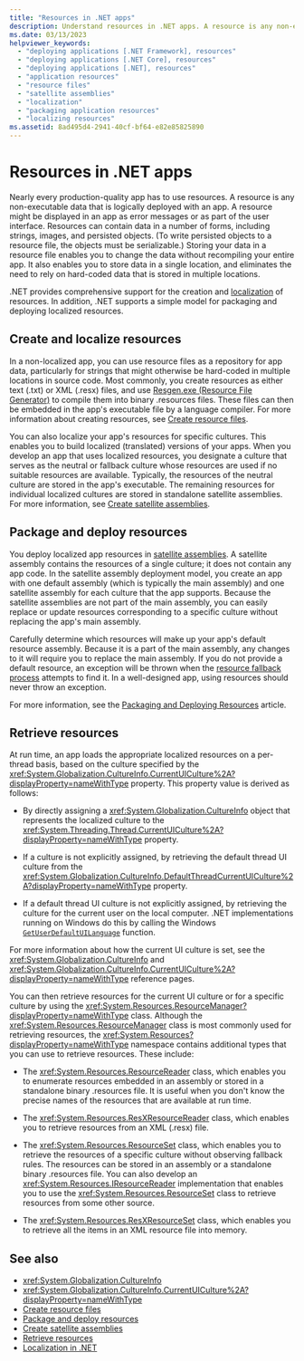 ```yaml
---
title: "Resources in .NET apps"
description: Understand resources in .NET apps. A resource is any non-executable data that's logically deployed with an app.
ms.date: 03/13/2023
helpviewer_keywords:
  - "deploying applications [.NET Framework], resources"
  - "deploying applications [.NET Core], resources"
  - "deploying applications [.NET], resources"
  - "application resources"
  - "resource files"
  - "satellite assemblies"
  - "localization"
  - "packaging application resources"
  - "localizing resources"
ms.assetid: 8ad495d4-2941-40cf-bf64-e82e85825890
---
```


# Resources in .NET apps

Nearly every production-quality app has to use resources. A resource is any non-executable data that is logically deployed with an app. A resource might be displayed in an app as error messages or as part of the user interface. Resources can contain data in a number of forms, including strings, images, and persisted objects. (To write persisted objects to a resource file, the objects must be serializable.) Storing your data in a resource file enables you to change the data without recompiling your entire app. It also enables you to store data in a single location, and eliminates the need to rely on hard-coded data that is stored in multiple locations.

.NET provides comprehensive support for the creation and [localization](localization.md) of resources. In addition, .NET supports a simple model for packaging and deploying localized resources.

## Create and localize resources

In a non-localized app, you can use resource files as a repository for app data, particularly for strings that might otherwise be hard-coded in multiple locations in source code. Most commonly, you create resources as either text (.txt) or XML (.resx) files, and use [Resgen.exe (Resource File Generator)](../../framework/tools/resgen-exe-resource-file-generator.md) to compile them into binary .resources files. These files can then be embedded in the app's executable file by a language compiler. For more information about creating resources, see [Create resource files](create-resource-files.md).

You can also localize your app's resources for specific cultures. This enables you to build localized (translated) versions of your apps. When you develop an app that uses localized resources, you designate a culture that serves as the neutral or fallback culture whose resources are used if no suitable resources are available. Typically, the resources of the neutral culture are stored in the app's executable. The remaining resources for individual localized cultures are stored in standalone satellite assemblies. For more information, see [Create satellite assemblies](create-satellite-assemblies.md).

## Package and deploy resources

You deploy localized app resources in [satellite assemblies](package-and-deploy-resources.md). A satellite assembly contains the resources of a single culture; it does not contain any app code. In the satellite assembly deployment model, you create an app with one default assembly (which is typically the main assembly) and one satellite assembly for each culture that the app supports. Because the satellite assemblies are not part of the main assembly, you can easily replace or update resources corresponding to a specific culture without replacing the app's main assembly.

Carefully determine which resources will make up your app's default resource assembly. Because it is a part of the main assembly, any changes to it will require you to replace the main assembly. If you do not provide a default resource, an exception will be thrown when the [resource fallback process](package-and-deploy-resources.md) attempts to find it. In a well-designed app, using resources should never throw an exception.

For more information, see the [Packaging and Deploying Resources](package-and-deploy-resources.md) article.

## Retrieve resources

At run time, an app loads the appropriate localized resources on a per-thread basis, based on the culture specified by the <xref:System.Globalization.CultureInfo.CurrentUICulture%2A?displayProperty=nameWithType> property. This property value is derived as follows:

- By directly assigning a <xref:System.Globalization.CultureInfo> object that represents the localized culture to the <xref:System.Threading.Thread.CurrentUICulture%2A?displayProperty=nameWithType> property.

- If a culture is not explicitly assigned, by retrieving the default thread UI culture from the <xref:System.Globalization.CultureInfo.DefaultThreadCurrentUICulture%2A?displayProperty=nameWithType> property.

- If a default thread UI culture is not explicitly assigned, by retrieving the culture for the current user on the local computer. .NET implementations running on Windows do this  by calling the Windows [`GetUserDefaultUILanguage`](/windows/desktop/api/winnls/nf-winnls-getuserdefaultuilanguage) function.

For more information about how the current UI culture is set, see the <xref:System.Globalization.CultureInfo> and <xref:System.Globalization.CultureInfo.CurrentUICulture%2A?displayProperty=nameWithType> reference pages.

You can then retrieve resources for the current UI culture or for a specific culture by using the <xref:System.Resources.ResourceManager?displayProperty=nameWithType> class. Although the <xref:System.Resources.ResourceManager> class is most commonly used for retrieving resources, the <xref:System.Resources?displayProperty=nameWithType> namespace contains additional types that you can use to retrieve resources. These include:

- The <xref:System.Resources.ResourceReader> class, which enables you to enumerate resources embedded in an assembly or stored in a standalone binary .resources file. It is useful when you don't know the precise names of the resources that are available at run time.

- The <xref:System.Resources.ResXResourceReader> class, which enables you to retrieve resources from an XML (.resx) file.

- The <xref:System.Resources.ResourceSet> class, which enables you to retrieve the resources of a specific culture without observing fallback rules. The resources can be stored in an assembly or a standalone binary .resources file. You can also develop an <xref:System.Resources.IResourceReader> implementation that enables you to use the <xref:System.Resources.ResourceSet> class to retrieve resources from some other source.

- The <xref:System.Resources.ResXResourceSet> class, which enables you to retrieve all the items in an XML resource file into memory.

## See also

- <xref:System.Globalization.CultureInfo>
- <xref:System.Globalization.CultureInfo.CurrentUICulture%2A?displayProperty=nameWithType>
- [Create resource files](create-resource-files.md)
- [Package and deploy resources](package-and-deploy-resources.md)
- [Create satellite assemblies](create-satellite-assemblies.md)
- [Retrieve resources](retrieve-resources.md)
- [Localization in .NET](localization.md)
